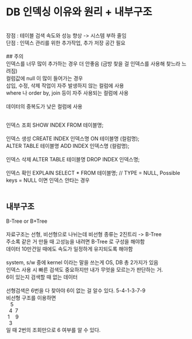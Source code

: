 
# DB 인덱싱 이유와 원리 + 내부구조
<br>
장점 : 테이블 검색 속도와 성능 향상 -> 시스템 부하 줄임<br>
단점 : 인덱스 관리를 위한 추가작업, 추가 저장 공간 필요<br>
<br>
## 주의
<br>
인덱스를 너무 많이 추가하는 경우 더 안좋음 (금방 찾을 걸 인덱스를 사용해 찾느라 느려짐)<br>
컬럼값에 null 이 많이 들어가는 경우 <br>
삽입, 수정, 삭제 작업이 자주 발생하지 않는 컬럼에 사용<br>
where 나 order by, join 등이 자주 사용되는 컬럼에 사용<br><br>
데이터의 중복도가 낮은 컬럼에 사용<br>
<br>

인덱스 조회
SHOW INDEX FROM 테이블명;<br>
<br>
인덱스 생성
CREATE INDEX 인덱스명 ON 테이블명 (컬럼명);<br>
ALTER TABLE 테이블명 ADD INDEX 인덱스명 (컬럼명);<br>
<br>
인덱스 삭제
ALTER TABLE 테이블명 DROP INDEX 인덱스명;<br>
<br>
인덱스 확인
EXPLAIN SELECT * FROM 테이블명; // TYPE = NULL, Possible keys = NULL 이면 인덱스 안타는 경우<br>
<br>

## 내부구조
B-Tree or B+Tree <br>
<br>
자료구조는 선형, 비선형으로 나뉘는데 비선형 종류는 2진트리 -> B-Tree <br>
주소록 같은 거 만들 때 고성능을 내려면 B-Tree 로 구성을 해야함<br>
데이터 10만건일 때에도 속도가 일정하게 유지되도록 해야함<br>
<br>
system, s/w 중에 kernel 이라는 말을 쓰는게 OS, DB 총 2가지가 있음<br>
인덱스 사용 시 빠른 검색도 중요하지만 내가 무엇을 모르는가 판단하는 거.<br>
6이 있는지 검색할 때 없는 데이터 <br>
<br>
선형검색은 6번을 다 찾아야 6이 없는 걸 알수 있다. 5-4-1-3-7-9<br>
비선형 구조를 이용하면 <br>
&nbsp;&nbsp;&nbsp;5<br>
&nbsp;&nbsp;4&nbsp;&nbsp;7<br>
&nbsp;1&nbsp;&nbsp;&nbsp;&nbsp;9<br>
&nbsp;&nbsp;3<br>
일 때 2번의 조회만으로 6 여부를 알 수 있다.<br>
<br>
<br>
<br>
<br>
